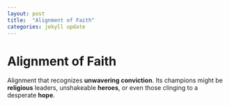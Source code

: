 ```yaml
---
layout: post
title:  "Alignment of Faith"
categories: jekyll update
---
```

# Alignment of Faith
Alignment that recognizes **unwavering conviction**. Its champions might be **religious** leaders, unshakeable **heroes**, or even those clinging to a desperate **hope**.
